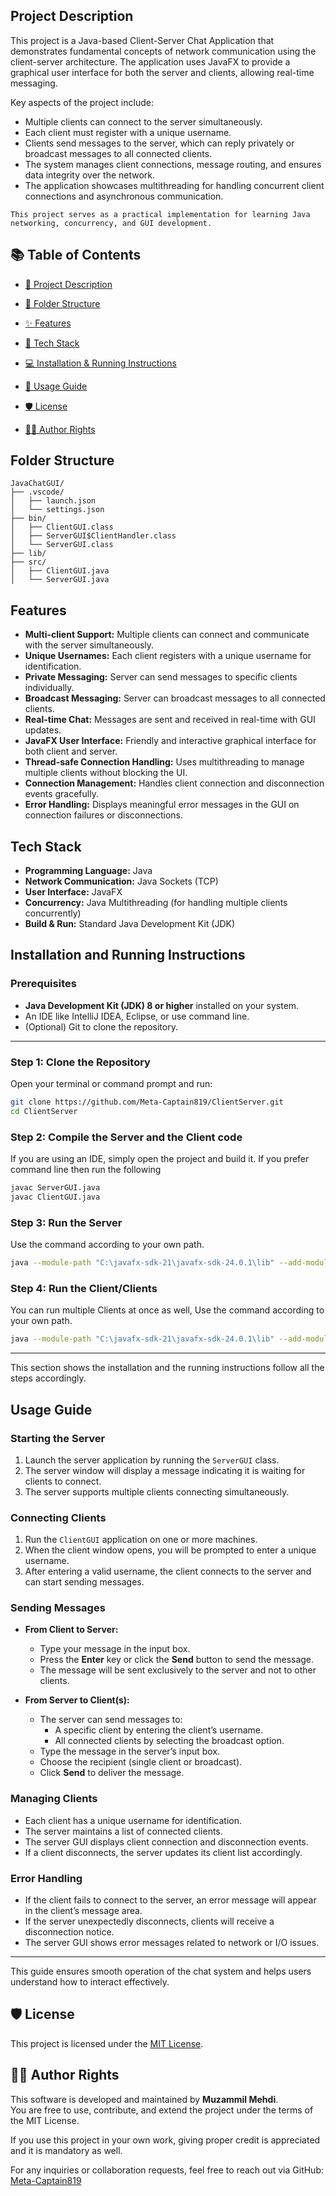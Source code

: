 ## Project Description

This project is a Java-based Client-Server Chat Application that demonstrates fundamental concepts of network communication using the client-server architecture. The application uses JavaFX to provide a graphical user interface for both the server and clients, allowing real-time messaging.

Key aspects of the project include:

- Multiple clients can connect to the server simultaneously.
- Each client must register with a unique username.
- Clients send messages to the server, which can reply privately or broadcast messages to all connected clients.
- The system manages client connections, message routing, and ensures data integrity over the network.
- The application showcases multithreading for handling concurrent client connections and asynchronous communication.

```
This project serves as a practical implementation for learning Java networking, concurrency, and GUI development.
```

## 📚 Table of Contents

- [📖 Project Description](#-project-description)
- [📂 Folder Structure](#-folder-structure)
- [✨ Features](#-features)
- [🧰 Tech Stack](#-tech-stack)
- [💻 Installation & Running Instructions](#-installation--running-instructions)
  
- [🚀 Usage Guide](#-usage-guide)
- [🛡️ License](#-license)
- [👨‍💻 Author Rights](#-author-rights)

## Folder Structure

```
JavaChatGUI/
├── .vscode/
│   ├── launch.json
│   └── settings.json
├── bin/
│   ├── ClientGUI.class
│   ├── ServerGUI$ClientHandler.class
│   └── ServerGUI.class
├── lib/
├── src/
│   ├── ClientGUI.java
│   └── ServerGUI.java
```

## Features

- **Multi-client Support:** Multiple clients can connect and communicate with the server simultaneously.
- **Unique Usernames:** Each client registers with a unique username for identification.
- **Private Messaging:** Server can send messages to specific clients individually.
- **Broadcast Messaging:** Server can broadcast messages to all connected clients.
- **Real-time Chat:** Messages are sent and received in real-time with GUI updates.
- **JavaFX User Interface:** Friendly and interactive graphical interface for both client and server.
- **Thread-safe Connection Handling:** Uses multithreading to manage multiple clients without blocking the UI.
- **Connection Management:** Handles client connection and disconnection events gracefully.
- **Error Handling:** Displays meaningful error messages in the GUI on connection failures or disconnections.

## Tech Stack

- **Programming Language:** Java  
- **Network Communication:** Java Sockets (TCP)  
- **User Interface:** JavaFX  
- **Concurrency:** Java Multithreading (for handling multiple clients concurrently)  
- **Build & Run:** Standard Java Development Kit (JDK)  

## Installation and Running Instructions

### Prerequisites

- **Java Development Kit (JDK) 8 or higher** installed on your system.  
- An IDE like IntelliJ IDEA, Eclipse, or use command line.  
- (Optional) Git to clone the repository.

---

### Step 1: Clone the Repository

Open your terminal or command prompt and run:

```bash
git clone https://github.com/Meta-Captain819/ClientServer.git
cd ClientServer
```
### Step 2: Compile the Server and the Client code
If you are using an IDE, simply open the project and build it.
If you prefer command line then run the following

```bash
javac ServerGUI.java
javac ClientGUI.java
```

### Step 3: Run the Server
Use the command according to your own path.
```bash
java --module-path "C:\javafx-sdk-21\javafx-sdk-24.0.1\lib" --add-modules javafx.controls,javafx.fxml -cp bin ServerGUI
```

### Step 4: Run the Client/Clients
You can run multiple Clients at once as well, Use the command according to your own path.


```bash
java --module-path "C:\javafx-sdk-21\javafx-sdk-24.0.1\lib" --add-modules javafx.controls,javafx.fxml -cp bin ClientGUI
```
---

This section shows the installation and the running instructions follow all the steps accordingly.

## Usage Guide

### Starting the Server

1. Launch the server application by running the `ServerGUI` class.
2. The server window will display a message indicating it is waiting for clients to connect.
3. The server supports multiple clients connecting simultaneously.

### Connecting Clients

1. Run the `ClientGUI` application on one or more machines.
2. When the client window opens, you will be prompted to enter a unique username.
3. After entering a valid username, the client connects to the server and can start sending messages.

### Sending Messages

- **From Client to Server:**
  - Type your message in the input box.
  - Press the **Enter** key or click the **Send** button to send the message.
  - The message will be sent exclusively to the server and not to other clients.

- **From Server to Client(s):**
  - The server can send messages to:
    - A specific client by entering the client’s username.
    - All connected clients by selecting the broadcast option.
  - Type the message in the server’s input box.
  - Choose the recipient (single client or broadcast).
  - Click **Send** to deliver the message.

### Managing Clients

- Each client has a unique username for identification.
- The server maintains a list of connected clients.
- The server GUI displays client connection and disconnection events.
- If a client disconnects, the server updates its client list accordingly.

### Error Handling

- If the client fails to connect to the server, an error message will appear in the client’s message area.
- If the server unexpectedly disconnects, clients will receive a disconnection notice.
- The server GUI shows error messages related to network or I/O issues.

---

This guide ensures smooth operation of the chat system and helps users understand how to interact effectively.


## 🛡️ License

This project is licensed under the [MIT License](https://opensource.org/licenses/MIT).


## 👨‍💻 Author Rights

This software is developed and maintained by **Muzammil Mehdi**.  
You are free to use, contribute, and extend the project under the terms of the MIT License.

If you use this project in your own work, giving proper credit is appreciated and it is mandatory as well.

For any inquiries or collaboration requests, feel free to reach out via GitHub: [Meta-Captain819](https://github.com/Meta-Captain819)



